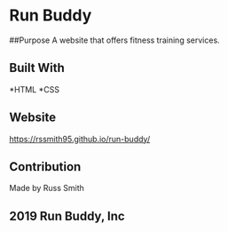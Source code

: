 # Run Buddy

##Purpose
A website that offers fitness training services.

## Built With
*HTML
*CSS

## Website
https://rssmith95.github.io/run-buddy/

## Contribution 
Made by Russ Smith 

## 2019 Run Buddy, Inc
